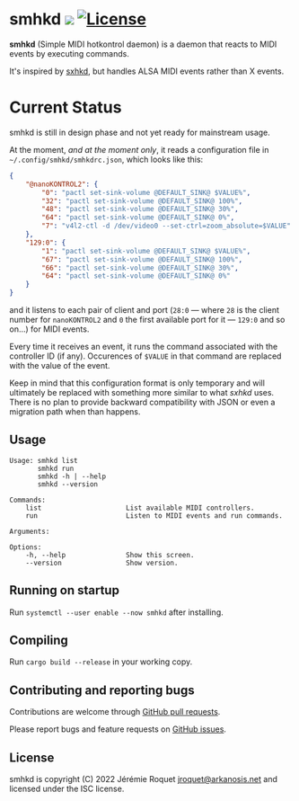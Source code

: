 # smhkd [![](https://img.shields.io/crates/v/smhkd.svg)](https://crates.io/crates/smhkd) [![License](https://img.shields.io/badge/license-ISC-blue.svg)](/LICENSE)

**smhkd** (Simple MIDI hotkontrol daemon) is a daemon that reacts to MIDI events by executing commands.

It's inspired by [sxhkd](https://github.com/baskerville/sxhkd), but handles ALSA MIDI events rather than X events.

# Current Status

smhkd is still in design phase and not yet ready for mainstream usage.

At the moment, *and at the moment only*, it reads a configuration file in `~/.config/smhkd/smhkdrc.json`, which looks like this:

```json
{
    "@nanoKONTROL2": {
        "0": "pactl set-sink-volume @DEFAULT_SINK@ $VALUE%",
        "32": "pactl set-sink-volume @DEFAULT_SINK@ 100%",
        "48": "pactl set-sink-volume @DEFAULT_SINK@ 30%",
        "64": "pactl set-sink-volume @DEFAULT_SINK@ 0%",
        "7": "v4l2-ctl -d /dev/video0 --set-ctrl=zoom_absolute=$VALUE"
    },
    "129:0": {
        "1": "pactl set-sink-volume @DEFAULT_SINK@ $VALUE%",
        "67": "pactl set-sink-volume @DEFAULT_SINK@ 100%",
        "66": "pactl set-sink-volume @DEFAULT_SINK@ 30%",
        "64": "pactl set-sink-volume @DEFAULT_SINK@ 0%"
    }
}
```

and it listens to each pair of client and port (`28:0` — where `28` is the client number for `nanoKONTROL2` and `0` the first available port for it — `129:0` and so on…) for MIDI events.

Every time it receives an event, it runs the command associated with the controller ID (if any). Occurences of `$VALUE` in that command are replaced with the value of the event.

Keep in mind that this configuration format is only temporary and will ultimately be replaced with something more similar to what *sxhkd* uses. There is no plan to provide backward compatibility with JSON or even a migration path when than happens.

## Usage

```
Usage: smhkd list
       smhkd run
       smhkd -h | --help
       smhkd --version

Commands:
    list                     List available MIDI controllers.
    run                      Listen to MIDI events and run commands.

Arguments:

Options:
    -h, --help               Show this screen.
    --version                Show version.
```

## Running on startup

Run `systemctl --user enable --now smhkd` after installing.

## Compiling

Run `cargo build --release` in your working copy.

## Contributing and reporting bugs

Contributions are welcome through [GitHub pull requests](https://github.com/Arkanosis/smhkd/pulls).

Please report bugs and feature requests on [GitHub issues](https://github.com/Arkanosis/smhkd/issues).

## License

smhkd is copyright (C) 2022 Jérémie Roquet <jroquet@arkanosis.net> and licensed under the ISC license.

